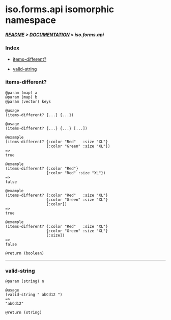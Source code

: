 
# iso.forms.api isomorphic namespace

##### [README](../../../../README.md) > [DOCUMENTATION](../../../COVER.md) > iso.forms.api

### Index

- [items-different?](#items-different)

- [valid-string](#valid-string)

### items-different?

```
@param (map) a
@param (map) b
@param (vector) keys
```

```
@usage
(items-different? {...} {...})
```

```
@usage
(items-different? {...} {...} [...])
```

```
@example
(items-different? {:color "Red"   :size "XL"}
                  {:color "Green" :size "XL"})
=>
true
```

```
@example
(items-different? {:color "Red"}
                  {:color "Red" :size "XL"})
=>
false
```

```
@example
(items-different? {:color "Red"   :size "XL"}
                  {:color "Green" :size "XL"}
                  [:color])
=>
true
```

```
@example
(items-different? {:color "Red"   :size "XL"}
                  {:color "Green" :size "XL"}
                  [:size])
=>
false
```

```
@return (boolean)
```

---

### valid-string

```
@param (string) n
```

```
@usage
(valid-string " abCd12 ")
=>
"abCd12"
```

```
@return (string)
```